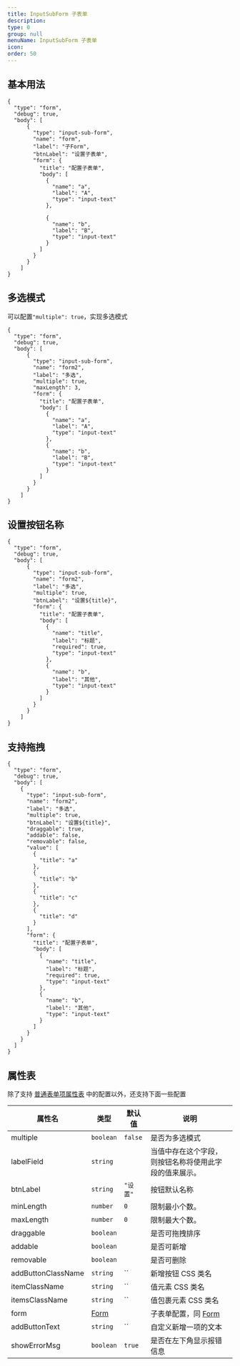 ```yaml
---
title: InputSubForm 子表单
description:
type: 0
group: null
menuName: InputSubForm 子表单
icon:
order: 50
---
```


## 基本用法

```schema: scope="body"
{
  "type": "form",
  "debug": true,
  "body": [
      {
        "type": "input-sub-form",
        "name": "form",
        "label": "子Form",
        "btnLabel": "设置子表单",
        "form": {
          "title": "配置子表单",
          "body": [
            {
              "name": "a",
              "label": "A",
              "type": "input-text"
            },

            {
              "name": "b",
              "label": "B",
              "type": "input-text"
            }
          ]
        }
      }
    ]
}
```

## 多选模式

可以配置`"multiple": true`，实现多选模式

```schema: scope="body"
{
  "type": "form",
  "debug": true,
  "body": [
      {
        "type": "input-sub-form",
        "name": "form2",
        "label": "多选",
        "multiple": true,
        "maxLength": 3,
        "form": {
          "title": "配置子表单",
          "body": [
            {
              "name": "a",
              "label": "A",
              "type": "input-text"
            },
            {
              "name": "b",
              "label": "B",
              "type": "input-text"
            }
          ]
        }
      }
    ]
}
```

## 设置按钮名称

```schema: scope="body"
{
  "type": "form",
  "debug": true,
  "body": [
      {
        "type": "input-sub-form",
        "name": "form2",
        "label": "多选",
        "multiple": true,
        "btnLabel": "设置${title}",
        "form": {
          "title": "配置子表单",
          "body": [
            {
              "name": "title",
              "label": "标题",
              "required": true,
              "type": "input-text"
            },
            {
              "name": "b",
              "label": "其他",
              "type": "input-text"
            }
          ]
        }
      }
    ]
}
```

## 支持拖拽

```schema: scope="body"
{
  "type": "form",
  "debug": true,
  "body": [
    {
      "type": "input-sub-form",
      "name": "form2",
      "label": "多选",
      "multiple": true,
      "btnLabel": "设置${title}",
      "draggable": true,
      "addable": false,
      "removable": false,
      "value": [
        {
          "title": "a"
        },
        {
          "title": "b"
        },
        {
          "title": "c"
        },
        {
          "title": "d"
        }
      ],
      "form": {
        "title": "配置子表单",
        "body": [
          {
            "name": "title",
            "label": "标题",
            "required": true,
            "type": "input-text"
          },
          {
            "name": "b",
            "label": "其他",
            "type": "input-text"
          }
        ]
      }
    }
  ]
}
```

## 属性表

除了支持 [普通表单项属性表](./formitem#%E5%B1%9E%E6%80%A7%E8%A1%A8) 中的配置以外，还支持下面一些配置

| 属性名             | 类型            | 默认值   | 说明                                                   |
| ------------------ | --------------- | -------- | ------------------------------------------------------ |
| multiple           | `boolean`       | `false`  | 是否为多选模式                                         |
| labelField         | `string`        |          | 当值中存在这个字段，则按钮名称将使用此字段的值来展示。 |
| btnLabel           | `string`        | `"设置"` | 按钮默认名称                                           |
| minLength          | `number`        | `0`      | 限制最小个数。                                         |
| maxLength          | `number`        | `0`      | 限制最大个数。                                         |
| draggable          | `boolean`       |          | 是否可拖拽排序                                         |
| addable            | `boolean`       |          | 是否可新增                                             |
| removable          | `boolean`       |          | 是否可删除                                             |
| addButtonClassName | `string`        | ``       | 新增按钮 CSS 类名                                      |
| itemClassName      | `string`        | ``       | 值元素 CSS 类名                                        |
| itemsClassName     | `string`        | ``       | 值包裹元素 CSS 类名                                    |
| form               | [Form](./index) |          | 子表单配置，同 [Form](./index)                         |
| addButtonText      | `string`        | ``       | 自定义新增一项的文本                                   |
| showErrorMsg       | `boolean`       | `true`   | 是否在左下角显示报错信息                               |
